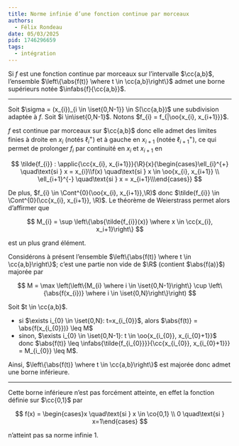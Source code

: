 ```yaml
---
title: Norme infinie d’une fonction continue par morceaux
authors:
  - Félix Rondeau
date: 05/03/2025
pid: 1746296659
tags:
  - intégration
---
```


Si $f$ est une fonction continue par morceaux sur l’intervalle $\cc{a,b}$, l’ensemble $\left\{\abs{f(t)} \where t \in \cc{a,b}\right\}$ admet une borne supérieurs notée $\infabs{f}{\cc{a,b}}$.

---

Soit $\sigma = (x_{i})_{i \in \iset{0,N-1}} \in S(\cc{a,b})$ une subdivision adaptée à $f$. Soit $i \in\iset{0,N-1}$. Notons $f_{i} = f_{|\oo{x_{i}, x_{i+1}}}$.

$f$ est continue par morceaux sur $\cc{a,b}$ donc elle admet des limites finies à droite en $x_{i}$ (notés $\ell^{+}_{i}$) et à gauche en $x_{i+1}$ (notée $\ell_{i+1}^{+}$), ce qui permet de prolonger $f_{i}$ par continuité en $x_{i}$ et $x_{i+1}$ en

$$
    \tilde{f_{i}} : \applic{\cc{x_{i}, x_{i+1}}}{\R}{x}{\begin{cases}\ell_{i}^{+} \quad\text{si } x = x_{i}\\f(x) \quad\text{si } x \in  \oo{x_{i}, x_{i+1}} \\ \ell_{i+1}^{-} \quad\text{si } x = x_{i+1}\\\end{cases}}
$$

De plus, $f_{i} \in \Cont^{0}(\oo{x_{i}, x_{i+1}},\R)$ donc $\tilde{f_{i}} \in \Cont^{0}(\cc{x_{i}, x_{i+1}}, \R)$. Le théorème de Weierstrass permet alors d’affirmer que

$$
    M_{i} = \sup \left\{\abs{\tilde{f_{i}}(x)} \where x \in \cc{x_{i}, x_i+1}\right\}
$$

est un plus grand élément.

Considérons à présent l’ensemble $\left\{\abs{f(t)} \where t \in \cc{a,b}\right\}$; c’est une partie non vide de $\R$ (contient $\abs{f(a)}$) majorée par

$$
    M = \max \left(\left\{M_{i} \where i \in \iset{0,N-1}\right\} \cup \left\{\abs{f(x_{i})} \where i \in \iset{0,N}\right\}\right)
$$

Soit $t \in  \cc{a,b}$.

- si $\exists i_{0} \in \iset{0,N}: t=x_{i_{0}}$, alors $\abs{f(t)} = \abs{f(x_{i_{0}})} \leq M$
- sinon, $\exists i_{0} \in \iset{0,N-1}: t \in  \oo{x_{i_{0}}, x_{i_{0}+1}}$ donc $\abs{f(t)} \leq \infabs{\tilde{f_{i_{0}}}}{\cc{x_{i_{0}}, x_{i_{0}+1}}} = M_{i_{0}} \leq  M$.

Ainsi, $\left\{\abs{f(t)} \where t \in  \cc{a,b}\right\}$ est majorée donc admet une borne inférieure.

---

Cette borne inférieure n’est pas forcément atteinte, en effet la fonction définie sur $\cc{0,1}$ par

$$
    f(x) = \begin{cases}x \quad\text{si } x \in  \co{0,1} \\ 0 \quad\text{si } x=1\end{cases}
$$

n’atteint pas sa norme infinie 1.
